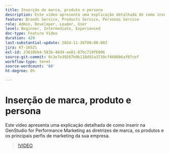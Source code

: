 ```yaml
---
title: Inserção de marca, produto e persona
description: Este vídeo apresenta uma explicação detalhada de como inserir na GenStudio for Performance Marketing as diretrizes de marca, os produtos e os principais perfis de marketing da sua empresa.
feature: Brands Service, Products Service, Personas Service
role: Admin, Developer, Leader, User
level: Beginner, Intermediate, Experienced
doc-type: Feature Video
duration: 429
last-substantial-update: 2024-11-26T00:00:00Z
jira: KT-16521
exl-id: 23610bb4-583b-46d4-ae81-87bc719f6806
source-git-commit: 0c3e7e39287b9b118d92a3739cf4600b6af07cef
workflow-type: tm+mt
source-wordcount: '60'
ht-degree: 0%

---
```


# Inserção de marca, produto e persona

Este vídeo apresenta uma explicação detalhada de como inserir na GenStudio for Performance Marketing as diretrizes de marca, os produtos e os principais perfis de marketing da sua empresa.

>[!VIDEO](https://video.tv.adobe.com/v/3439371/?learn=on&enablevpops)
